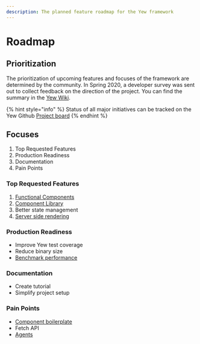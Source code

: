 ```yaml
---
description: The planned feature roadmap for the Yew framework
---
```


# Roadmap

## Prioritization

The prioritization of upcoming features and focuses of the framework are determined by the 
community. In Spring 2020, a developer survey was sent out to collect feedback on the direction of 
the project. You can find the summary in the 
[Yew Wiki](https://github.com/yewstack/yew/wiki/Dev-Survey-%5BSpring-2020%5D).

{% hint style="info" %}
Status of all major initiatives can be tracked on the Yew Github 
[Project board](https://github.com/yewstack/yew/projects)
{% endhint %}

## Focuses

1. Top Requested Features
2. Production Readiness
3. Documentation
4. Pain Points

### Top Requested Features

1. [Functional Components](https://github.com/yewstack/yew/projects/3)
2. [Component Library](https://github.com/yewstack/yew/projects/4)
3. Better state management
4. [Server side rendering](https://github.com/yewstack/yew/projects/5)

### Production Readiness

* Improve Yew test coverage
* Reduce binary size
* [Benchmark performance](https://github.com/yewstack/yew/issues/5)

### Documentation

* Create tutorial
* Simplify project setup

### Pain Points

* [Component boilerplate](https://github.com/yewstack/yew/issues/830)
* Fetch API
* [Agents](https://github.com/yewstack/yew/projects/6)

